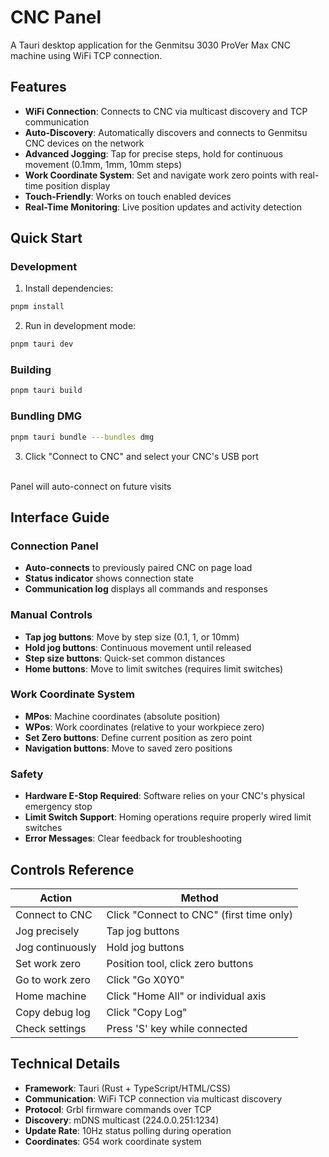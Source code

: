 # CNC Panel

A Tauri desktop application for the Genmitsu 3030 ProVer Max CNC machine using WiFi TCP connection.

## Features

- **WiFi Connection**: Connects to CNC via multicast discovery and TCP communication
- **Auto-Discovery**: Automatically discovers and connects to Genmitsu CNC devices on the network
- **Advanced Jogging**: Tap for precise steps, hold for continuous movement (0.1mm, 1mm, 10mm steps)
- **Work Coordinate System**: Set and navigate work zero points with real-time position display
- **Touch-Friendly**: Works on touch enabled devices
- **Real-Time Monitoring**: Live position updates and activity detection

## Quick Start

### Development
1. Install dependencies:
```bash
pnpm install
```
2. Run in development mode:
```bash
pnpm tauri dev
```

### Building
```bash
pnpm tauri build
```

### Bundling DMG
```bash
pnpm tauri bundle ---bundles dmg
```

3. Click "Connect to CNC" and select your CNC's USB port
<br/>
Panel will auto-connect on future visits


## Interface Guide

### Connection Panel
- **Auto-connects** to previously paired CNC on page load
- **Status indicator** shows connection state
- **Communication log** displays all commands and responses

### Manual Controls
- **Tap jog buttons**: Move by step size (0.1, 1, or 10mm)
- **Hold jog buttons**: Continuous movement until released
- **Step size buttons**: Quick-set common distances
- **Home buttons**: Move to limit switches (requires limit switches)

### Work Coordinate System
- **MPos**: Machine coordinates (absolute position)
- **WPos**: Work coordinates (relative to your workpiece zero)
- **Set Zero buttons**: Define current position as zero point
- **Navigation buttons**: Move to saved zero positions

### Safety
- **Hardware E-Stop Required**: Software relies on your CNC's physical emergency stop
- **Limit Switch Support**: Homing operations require properly wired limit switches
- **Error Messages**: Clear feedback for troubleshooting

## Controls Reference

| Action | Method |
|--------|--------|
| Connect to CNC | Click "Connect to CNC" (first time only) |
| Jog precisely | Tap jog buttons |
| Jog continuously | Hold jog buttons |
| Set work zero | Position tool, click zero buttons |
| Go to work zero | Click "Go X0Y0" |
| Home machine | Click "Home All" or individual axis |
| Copy debug log | Click "Copy Log" |
| Check settings | Press 'S' key while connected |

## Technical Details

- **Framework**: Tauri (Rust + TypeScript/HTML/CSS)
- **Communication**: WiFi TCP connection via multicast discovery
- **Protocol**: Grbl firmware commands over TCP
- **Discovery**: mDNS multicast (224.0.0.251:1234)
- **Update Rate**: 10Hz status polling during operation
- **Coordinates**: G54 work coordinate system


